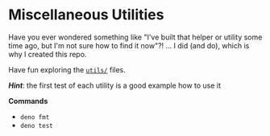 # Miscellaneous Utilities

Have you ever wondered something like "I've built that helper or utility some
time ago, but I'm not sure how to find it now"?! ... I did (and do), which is
why I created this repo.

Have fun exploring the [`utils/`](./utils) files.

**_Hint_**: the first test of each utility is a good example how to use it

**Commands**

- `deno fmt`
- `deno test`

